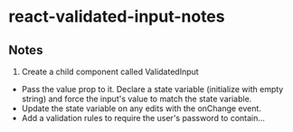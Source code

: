 # react-validated-input-notes

## Notes

1. Create a child component called ValidatedInput

- Pass the value prop to it. Declare a state variable (initialize with empty string) and force the input's value to match the state variable.
- Update the state variable on any edits with the onChange event.
- Add a validation rules to require the user's password to contain...
